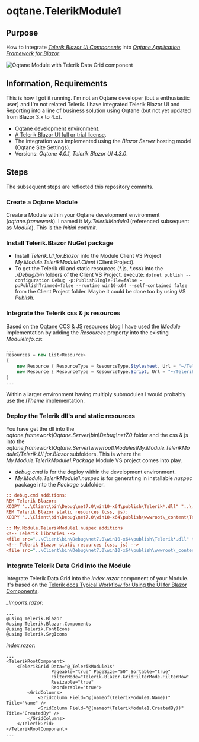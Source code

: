 # oqtane.TelerikModule1

## Purpose

How to integrate [*Telerik Blazor UI Components*](https://www.telerik.com/blazor-ui) into [*Oqtane Application Framework for Blazor*](www.oqtane.org).

![Oqtane Module with Telerik Data Grid component](https://github.com/nicpitsch/Oqtane.TelerikModule1/assets/1652835/7a55889e-2f3f-48ea-acb6-a142e62620ca)

## Information, Requirements

This is how I got it running. I'm not an Oqtane developer (but a enthusiastic user) and I'm not related Telerik. I have integrated Telerik Blazor UI and Reporting into a line of business solution using Oqtane (but not yet updated from Blazor 3.x to 4.x).

* [Oqtane development environment](https://github.com/oqtane/oqtane.framework#getting-started).
* [A Telerik Blazor UI full or trial license](https://www.telerik.com/blazor-ui).
* The integration was implemented using the *Blazor Server* hosting model (Oqtane Site Settings).
* Versions: *Oqtane 4.0.1*, *Telerik Blazor UI 4.3.0*.

## Steps

The subsequent steps are reflected this repository commits.

### Create a Oqtane Module

Create a Module within your Oqtane development environment (*oqtane.framework*). I named it *My.TelerikModule1* (referenced subsequent as *Module*). This is the *Initial commit*.

### Install Telerik.Blazor NuGet package

* Install *Telerik.UI.for.Blazor* into the Module Client VS Project *My.Module.TelerikModule1.Client* (Client Project).
* To get the Telerik dll and static resources (*.js, *.css) into the *./Debug/bin* folders of the Client VS Project, execute: `dotnet publish --configuration Debug -p:PublishSingleFile=false -p:PublishTrimmed=false --runtime win10-x64 --self-contained false` from the Client Project folder. Maybe it could be done too by using VS *Publish*.

### Integrate the Telerik css & js resources

Based on the [Oqtane CCS & JS resources blog](https://www.oqtane.org/blog/!/61/css-js-resources) I have used the *IModule* implementation by adding the *Resources* property into the existing *ModuleInfo.cs*:

```cs
...
Resources = new List<Resource>
{
    new Resource { ResourceType = ResourceType.Stylesheet, Url = "~/Telerik.UI.for.Blazor/css/kendo-theme-default/all.css" },              
    new Resource { ResourceType = ResourceType.Script, Url = "~/Telerik.UI.for.Blazor/js/telerik-blazor.js", Level = ResourceLevel.Site },
}
...
```

Within a larger environment having multiply submodules I would probably use the *ITheme* implementation.

### Deploy the Telerik dll's and static resources

You have get the dll into the *oqtane.framework\Oqtane.Server\bin\Debug\net7.0* folder and the css & js into the *oqtane.framework\Oqtane.Server\wwwroot\Modules\My.Module.TelerikModule1/Telerik.UI.for.Blazor* subfolders. This is where the *My.Module.TelerikModule1.Package* Module VS project comes into play.

* *debug.cmd* is for the deploy within the development environment.
* *My.Module.TelerikModule1.nuspec* is for generating in installable *nuspec* package into the *Package* subfolder.

```ini
:: debug.cmd additions:
REM Telerik Blazor:
XCOPY "..\Client\bin\Debug\net7.0\win10-x64\publish\Telerik*.dll" "..\..\oqtane.framework\Oqtane.Server\bin\Debug\net7.0\" /Y
REM Telerik Blazor static resources (css, js):
XCOPY "..\Client\bin\Debug\net7.0\win10-x64\publish\wwwroot\_content\Telerik.UI.for.Blazor\*" "..\..\oqtane.framework\Oqtane.Server\wwwroot\Modules\My.Module.TelerikModule1\Telerik.UI.for.Blazor\" /Y /S /I

:: My.Module.TelerikModule1.nuspec additions
<!-- Telerik libraries -->
<file src="..\Client\bin\Debug\net7.0\win10-x64\publish\Telerik*.dll" target="lib\net7.0" />
<!-- Telerik Blazor static resources (css, js) -->
<file src="..\Client\bin\Debug\net7.0\win10-x64\publish\wwwroot\_content\Telerik.UI.for.Blazor\**\*.*" target="wwwroot\Modules\My.Module.TelerikModule1\Telerik.UI.for.Blazor\" />
```

### Integrate Telerik Data Grid into the Module

Integrate Telerik Data Grid into the *index.razor* component of your Module. It's based on the [Telerik docs Typical Workflow for Using the UI for Blazor Components](https://docs.telerik.com/blazor-ui/getting-started/what-you-need).

*_Imports.razor*:

```razor
...
@using Telerik.Blazor
@using Telerik.Blazor.Components
@using Telerik.FontIcons
@using Telerik.SvgIcons
```

*index.razor*:

```razor
...
<TelerikRootComponent>
    <TelerikGrid Data="@_TelerikModule1s"
                 Pageable="true" PageSize="50" Sortable="true"
                 FilterMode="Telerik.Blazor.GridFilterMode.FilterRow"
                 Resizable="true" 
                 Reorderable="true">
        <GridColumns>
            <GridColumn Field="@(nameof(TelerikModule1.Name))" Title="Name" />
            <GridColumn Field="@(nameof(TelerikModule1.CreatedBy))" Title="CreatedBy" />
        </GridColumns>
    </TelerikGrid>
</TelerikRootComponent>
...
```

